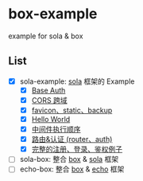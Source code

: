 # box-example

example for sola & box

## List

+ [x] sola-example: [sola](https://github.com/ddosakura/sola) 框架的 Example
    + [x] [Base Auth](sola-example/base-auth/main.go)
    + [x] [CORS 跨域](sola-example/cors)
    + [x] [favicon、static、backup](sola-example/favicon-static-backup/main.go)
    + [x] [Hello World](sola-example/hello-world/main.go)
    + [x] [中间件执行顺序](sola-example/middleware/main.go)
    + [x] [路由&认证 (router、auth)](sola-example/router-auth/main.go)
    + [x] [完整的注册、登录、鉴权例子](sola-example/simple-app)
+ [ ] sola-box: 整合 [box](https://github.com/it-repo/box) & [sola](https://github.com/ddosakura/sola) 框架
+ [ ] echo-box: 整合 [box](https://github.com/it-repo/box) & [echo](https://github.com/labstack/echo) 框架
